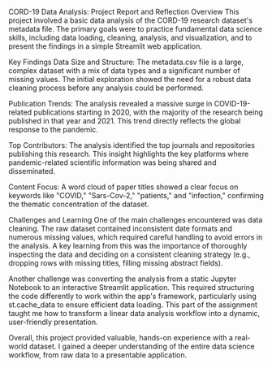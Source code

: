 CORD-19 Data Analysis: Project Report and Reflection
Overview
This project involved a basic data analysis of the CORD-19 research dataset's metadata file. The primary goals were to practice fundamental data science skills, including data loading, cleaning, analysis, and visualization, and to present the findings in a simple Streamlit web application.

Key Findings
Data Size and Structure: The metadata.csv file is a large, complex dataset with a mix of data types and a significant number of missing values. The initial exploration showed the need for a robust data cleaning process before any analysis could be performed.

Publication Trends: The analysis revealed a massive surge in COVID-19-related publications starting in 2020, with the majority of the research being published in that year and 2021. This trend directly reflects the global response to the pandemic.

Top Contributors: The analysis identified the top journals and repositories publishing this research. This insight highlights the key platforms where pandemic-related scientific information was being shared and disseminated.

Content Focus: A word cloud of paper titles showed a clear focus on keywords like "COVID," "Sars-Cov-2," "patients," and "infection," confirming the thematic concentration of the dataset.

Challenges and Learning
One of the main challenges encountered was data cleaning. The raw dataset contained inconsistent date formats and numerous missing values, which required careful handling to avoid errors in the analysis. A key learning from this was the importance of thoroughly inspecting the data and deciding on a consistent cleaning strategy (e.g., dropping rows with missing titles, filling missing abstract fields).

Another challenge was converting the analysis from a static Jupyter Notebook to an interactive Streamlit application. This required structuring the code differently to work within the app's framework, particularly using st.cache_data to ensure efficient data loading. This part of the assignment taught me how to transform a linear data analysis workflow into a dynamic, user-friendly presentation.

Overall, this project provided valuable, hands-on experience with a real-world dataset. I gained a deeper understanding of the entire data science workflow, from raw data to a presentable application.

